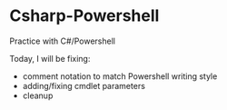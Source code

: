 # Csharp-Powershell
Practice with C#/Powershell

Today, I will be fixing:
  - comment notation to match Powershell writing style
  - adding/fixing cmdlet parameters
  - cleanup
